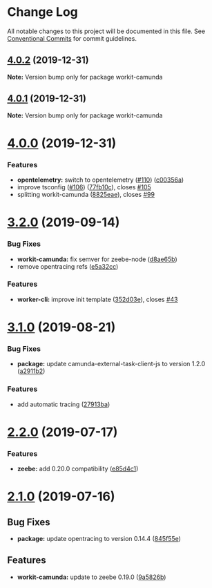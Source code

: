 # Change Log

All notable changes to this project will be documented in this file.
See [Conventional Commits](https://conventionalcommits.org) for commit guidelines.

## [4.0.2](https://github.com/VilledeMontreal/workit/compare/workit-camunda@4.0.1...workit-camunda@4.0.2) (2019-12-31)

**Note:** Version bump only for package workit-camunda





## [4.0.1](https://github.com/VilledeMontreal/workit/compare/workit-camunda@4.0.0...workit-camunda@4.0.1) (2019-12-31)

**Note:** Version bump only for package workit-camunda





# [4.0.0](https://github.com/VilledeMontreal/workit/compare/workit-camunda@3.2.0...workit-camunda@4.0.0) (2019-12-31)


### Features

* **opentelemetry:** switch to opentelemetry ([#110](https://github.com/VilledeMontreal/workit/issues/110)) ([c00356a](https://github.com/VilledeMontreal/workit/commit/c00356a))
* improve tsconfig ([#106](https://github.com/VilledeMontreal/workit/issues/106)) ([77fb10c](https://github.com/VilledeMontreal/workit/commit/77fb10c)), closes [#105](https://github.com/VilledeMontreal/workit/issues/105)
* splitting workit-camunda ([8825eae](https://github.com/VilledeMontreal/workit/commit/8825eae)), closes [#99](https://github.com/VilledeMontreal/workit/issues/99)





# [3.2.0](https://github.com/VilledeMontreal/workit/compare/workit-camunda@3.1.0...workit-camunda@3.2.0) (2019-09-14)


### Bug Fixes

* **workit-camunda:** fix semver for zeebe-node ([d8ae65b](https://github.com/VilledeMontreal/workit/commit/d8ae65b))
* remove opentracing refs ([e5a32cc](https://github.com/VilledeMontreal/workit/commit/e5a32cc))


### Features

* **worker-cli:** improve init template ([352d03e](https://github.com/VilledeMontreal/workit/commit/352d03e)), closes [#43](https://github.com/VilledeMontreal/workit/issues/43)





# [3.1.0](https://github.com/VilledeMontreal/workit/compare/workit-camunda@2.2.0...workit-camunda@3.1.0) (2019-08-21)


### Bug Fixes

* **package:** update camunda-external-task-client-js to version 1.2.0 ([a2911b2](https://github.com/VilledeMontreal/workit/commit/a2911b2))


### Features

* add automatic tracing ([27913ba](https://github.com/VilledeMontreal/workit/commit/27913ba))





# [2.2.0](https://github.com/VilledeMontreal/workit/compare/workit-camunda@2.1.0...workit-camunda@2.2.0) (2019-07-17)

### Features

*   **zeebe:** add 0.20.0 compatibility ([e85d4c1](https://github.com/VilledeMontreal/workit/commit/e85d4c1))

# [2.1.0](https://github.com/VilledeMontreal/workit/compare/workit-camunda@2.0.1...workit-camunda@2.1.0) (2019-07-16)

## Bug Fixes

*   **package:** update opentracing to version 0.14.4 ([845f55e](https://github.com/VilledeMontreal/workit/commit/845f55e))

## Features

*   **workit-camunda:** update to zeebe 0.19.0 ([9a5826b](https://github.com/VilledeMontreal/workit/commit/9a5826b))
